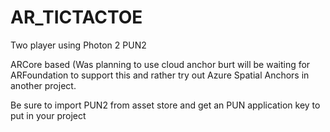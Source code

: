 # AR_TICTACTOE
 Two player using Photon 2 PUN2
 
 ARCore based (Was planning to use cloud anchor burt will be waiting for
 ARFoundation to support this and rather try out Azure Spatial Anchors in another project.
 
 Be sure to import PUN2 from asset store and get an PUN application key to put in your project
 
